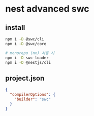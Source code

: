 # nest advanced swc

## install

```sh
npm i -D @swc/cli
npm i -D @swc/core

# monorepo (nx) 사용 시
npm i -D swc-loader
npm i -D @nestjs/cli
```

## project.json

```json
{
  "compilerOptions": {
    "builder": "swc"
  }
}
```
